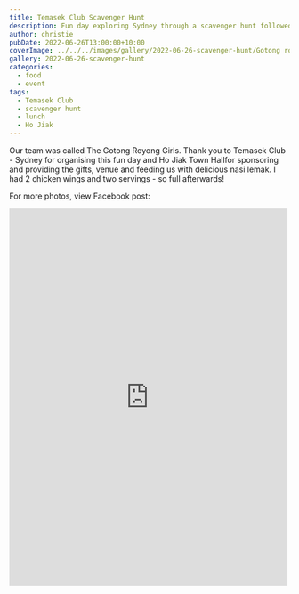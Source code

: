 ```yaml
---
title: Temasek Club Scavenger Hunt
description: Fun day exploring Sydney through a scavenger hunt followed by lunch
author: christie
pubDate: 2022-06-26T13:00:00+10:00
coverImage: ../../../images/gallery/2022-06-26-scavenger-hunt/Gotong royong girls.jpeg
gallery: 2022-06-26-scavenger-hunt
categories:
  - food
  - event
tags:
  - Temasek Club
  - scavenger hunt
  - lunch
  - Ho Jiak
---
```


Our team was called The Gotong Royong Girls. Thank you to Temasek Club - Sydney for organising this fun day and Ho Jiak Town Hallfor sponsoring and providing the gifts, venue and feeding us with delicious nasi lemak. I had 2 chicken wings and two servings - so full afterwards!

For more photos, view Facebook post:

<iframe src="https://www.facebook.com/plugins/post.php?href=https%3A%2F%2Fwww.facebook.com%2Fchris1.tham%2Fposts%2Fpfbid0WWtPrei9d7hinM3iNH9ASdBAnkqoGUxVLUptyNPavP2yADqCUYi1Ro4YMuycScGHl&show_text=true&width=500" width="500" height="678" style="border:none;overflow:hidden" scrolling="no" frameborder="0" allowfullscreen="true" allow="autoplay; clipboard-write; encrypted-media; picture-in-picture; web-share"></iframe>

